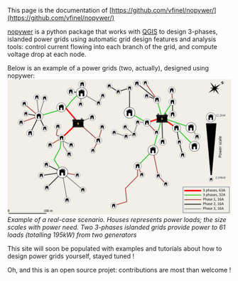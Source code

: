 This page is the documentation of [https://github.com/vfinel/nopywer/](https://github.com/vfinel/nopywer/)

[nopywer](https://github.com/vfinel/nopywer/) is a python package that works with [QGIS](https://qgis.org/) to design 3-phases, islanded power grids using automatic grid design features and analysis tools: control current flowing into each branch of the grid, and compute voltage drop at each node. 

Below is an example of a power grids (two, actually), designed using nopywer: 
![alt text](nopywer_map_example.png "Title")
*Example of a real-case scenario. Houses represents power loads; the size scales with power need. Two 3-phases islanded grids provide power to 61 loads (totalling 195kW) from two generators*

This site will soon be populated with examples and tutorials about how to design power grids yourself, stayed tuned ! 

Oh, and this is an open source projet: contributions are most than welcome ! 